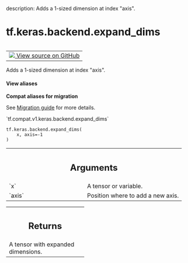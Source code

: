 description: Adds a 1-sized dimension at index "axis".

<div itemscope itemtype="http://developers.google.com/ReferenceObject">
<meta itemprop="name" content="tf.keras.backend.expand_dims" />
<meta itemprop="path" content="Stable" />
</div>

# tf.keras.backend.expand_dims

<!-- Insert buttons and diff -->

<table class="tfo-notebook-buttons tfo-api nocontent" align="left">
<td>
  <a target="_blank" href="https://github.com/tensorflow/tensorflow/blob/r2.3/tensorflow/python/keras/backend.py#L3250-L3262">
    <img src="https://www.tensorflow.org/images/GitHub-Mark-32px.png" />
    View source on GitHub
  </a>
</td>
</table>



Adds a 1-sized dimension at index "axis".

<section class="expandable">
  <h4 class="showalways">View aliases</h4>
  <p>
<b>Compat aliases for migration</b>
<p>See
<a href="https://www.tensorflow.org/guide/migrate">Migration guide</a> for
more details.</p>
<p>`tf.compat.v1.keras.backend.expand_dims`</p>
</p>
</section>

<pre class="devsite-click-to-copy prettyprint lang-py tfo-signature-link">
<code>tf.keras.backend.expand_dims(
    x, axis=-1
)
</code></pre>



<!-- Placeholder for "Used in" -->


<!-- Tabular view -->
 <table class="responsive fixed orange">
<colgroup><col width="214px"><col></colgroup>
<tr><th colspan="2"><h2 class="add-link">Arguments</h2></th></tr>

<tr>
<td>
`x`
</td>
<td>
A tensor or variable.
</td>
</tr><tr>
<td>
`axis`
</td>
<td>
Position where to add a new axis.
</td>
</tr>
</table>



<!-- Tabular view -->
 <table class="responsive fixed orange">
<colgroup><col width="214px"><col></colgroup>
<tr><th colspan="2"><h2 class="add-link">Returns</h2></th></tr>
<tr class="alt">
<td colspan="2">
A tensor with expanded dimensions.
</td>
</tr>

</table>

